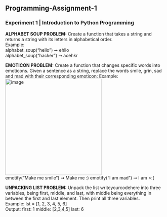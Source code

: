 ## Programming-Assignment-1

### Experiment 1 | Introduction to Python Programming

**ALPHABET SOUP PROBLEM:** Create a function that takes a string and returns a string with its letters
in alphabetical order. <br/>
Example:<br/>alphabet_soup(“hello”) ➞ ehllo<br/>
alphabet_soup(“hacker”) ➞ acehkr

**EMOTICON PROBLEM:** Create a function that changes specific words into emoticons. Given a sentence
as a string, replace the words smile, grin, sad and mad with their corresponding emoticon:
Example:<br/>
<img width="304" alt="image" src="https://github.com/user-attachments/assets/106c6bfa-0e3f-41d4-a5f6-b8ec9fc45be4"><br/>
emotify(“Make me smile”) ➞ Make me :)
emotify(“I am mad”) ➞ I am >:(

**UNPACKING LIST PROBLEM:** Unpack the list writeyourcodehere into three variables, being first,
middle, and last, with middle being everything in between the first and last element. Then print all three
variables.<br/>
Example: lst = [1, 2, 3, 4, 5, 6]<br/>
Output: first: 1 middle: [2,3,4,5] last: 6
